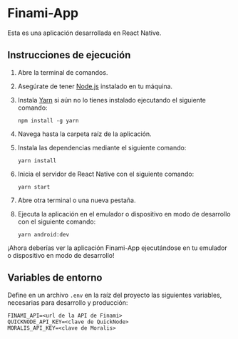 # Finami-App

Esta es una aplicación desarrollada en React Native.


## Instrucciones de ejecución

1. Abre la terminal de comandos.

2. Asegúrate de tener [Node.js](https://nodejs.org/) instalado en tu máquina.

3. Instala [Yarn](https://yarnpkg.com/) si aún no lo tienes instalado ejecutando el siguiente comando:

   ```shell
   npm install -g yarn
   ```

4. Navega hasta la carpeta raíz de la aplicación.

5. Instala las dependencias mediante el siguiente comando:

   ```shell
   yarn install
   ```

6. Inicia el servidor de React Native con el siguiente comando:

   ```shell
   yarn start
   ```

7. Abre otra terminal o una nueva pestaña.

8. Ejecuta la aplicación en el emulador o dispositivo en modo de desarrollo con el siguiente comando:

   ```shell
   yarn android:dev
   ```

¡Ahora deberías ver la aplicación Finami-App ejecutándose en tu emulador o dispositivo en modo de desarrollo!

## Variables de entorno

Define en un archivo `.env` en la raíz del proyecto las siguientes variables, necesarias para desarrollo y producción:

```dotenv
FINAMI_API=<url de la API de Finami>
QUICKNODE_API_KEY=<clave de QuickNode>
MORALIS_API_KEY=<clave de Moralis>
```
